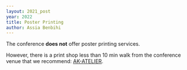 ```yaml
---
layout: 2021_post
year: 2022
title: Poster Printing
author: Assia Benbihi
---
```


The conference **does not** offer poster printing services. 

However, there is a
print shop less than 10 min walk from the conference venue that we recommend:
[AK-ATELIER](https://ak-atelier-spol-s-ro.business.site/).
